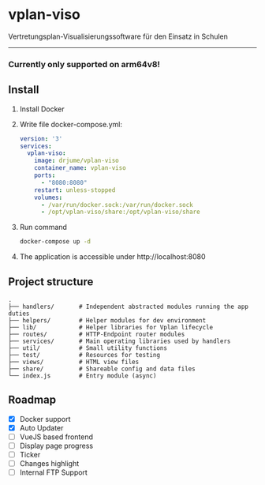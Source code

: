 # vplan-viso

Vertretungsplan-Visualisierungssoftware für den Einsatz in Schulen

---

### **Currently only supported on arm64v8**!

## Install

1. Install Docker

2. Write file docker-compose.yml:

    ```yaml
    version: '3'
    services:
      vplan-viso:
        image: drjume/vplan-viso
        container_name: vplan-viso
        ports:
          - "8080:8080"
        restart: unless-stopped
        volumes:
          - /var/run/docker.sock:/var/run/docker.sock
          - /opt/vplan-viso/share:/opt/vplan-viso/share
    ```

3. Run command

    ```bash
    docker-compose up -d
    ```

4. The application is accessible under http://localhost:8080

## Project structure

```tree
.
├── handlers/       # Independent abstracted modules running the app duties
├── helpers/        # Helper modules for dev environment
├── lib/            # Helper libraries for Vplan lifecycle
├── routes/         # HTTP-Endpoint router modules
├── services/       # Main operating libraries used by handlers
├── util/           # Small utility functions
├── test/           # Resources for testing
├── views/          # HTML view files
├── share/          # Shareable config and data files
└── index.js        # Entry module (async)
```

## Roadmap

- [x] Docker support
- [x] Auto Updater
- [ ] VueJS based frontend
- [ ] Display page progress
- [ ] Ticker
- [ ] Changes highlight
- [ ] Internal FTP Support
